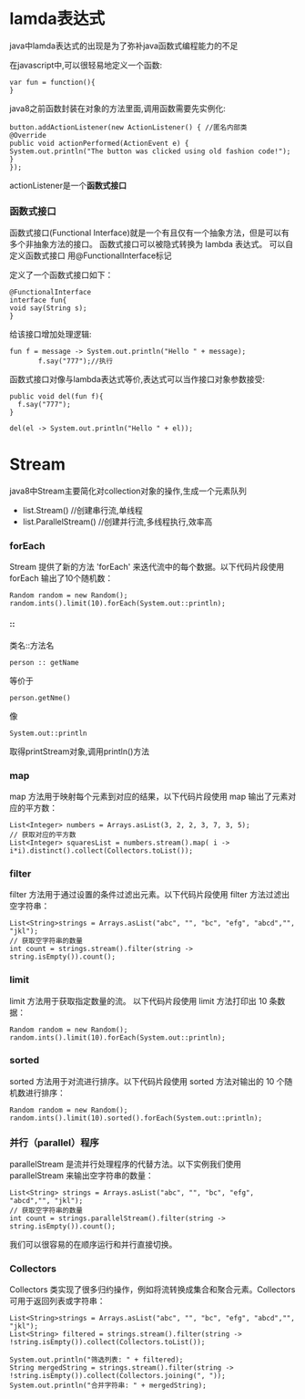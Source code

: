 # lamda表达式
java中lamda表达式的出现是为了弥补java函数式编程能力的不足

在javascript中,可以很轻易地定义一个函数:

    var fun = function(){
    }
  
java8之前函数封装在对象的方法里面,调用函数需要先实例化:

    button.addActionListener(new ActionListener() { //匿名内部类
    @Override
    public void actionPerformed(ActionEvent e) {
    System.out.println("The button was clicked using old fashion code!");
    }
    });
  
 actionListener是一个**函数式接口**
 ### 函数式接口
 函数式接口(Functional Interface)就是一个有且仅有一个抽象方法，但是可以有多个非抽象方法的接口。
 函数式接口可以被隐式转换为 lambda 表达式。
 可以自定义函数式接口 用@FunctionalInterface标记
 
 定义了一个函数式接口如下：
 
    @FunctionalInterface
    interface fun{
    void say(String s);
    }

给该接口增加处理逻辑:
  
    fun f = message -> System.out.println("Hello " + message);
           f.say("777");//执行
           
函数式接口对像与lambda表达式等价,表达式可以当作接口对象参数接受:

    public void del(fun f){
      f.say("777");
    }
    
    del(el -> System.out.println("Hello " + el));
    
# Stream
 java8中Stream主要简化对collection对象的操作,生成一个元素队列
 
 -  list.Stream() //创建串行流,单线程
 -  list.ParallelStream()  //创建并行流,多线程执行,效率高
 
  
### forEach
Stream 提供了新的方法 'forEach' 来迭代流中的每个数据。以下代码片段使用 forEach 输出了10个随机数：

    Random random = new Random();
    random.ints().limit(10).forEach(System.out::println);
    
####  ::
   类名::方法名

    person :: getName
   
  等价于
  
    person.getNme()
  
  像
  
    System.out::println
    
  取得printStream对象,调用println()方法
    
### map
map 方法用于映射每个元素到对应的结果，以下代码片段使用 map 输出了元素对应的平方数：

    List<Integer> numbers = Arrays.asList(3, 2, 2, 3, 7, 3, 5);
    // 获取对应的平方数
    List<Integer> squaresList = numbers.stream().map( i -> i*i).distinct().collect(Collectors.toList());
### filter
filter 方法用于通过设置的条件过滤出元素。以下代码片段使用 filter 方法过滤出空字符串：

    List<String>strings = Arrays.asList("abc", "", "bc", "efg", "abcd","", "jkl");
    // 获取空字符串的数量
    int count = strings.stream().filter(string -> string.isEmpty()).count();
### limit
 limit 方法用于获取指定数量的流。 以下代码片段使用 limit 方法打印出 10 条数据：

    Random random = new Random();
    random.ints().limit(10).forEach(System.out::println);
### sorted
sorted 方法用于对流进行排序。以下代码片段使用 sorted 方法对输出的 10 个随机数进行排序：

    Random random = new Random();
    random.ints().limit(10).sorted().forEach(System.out::println);
### 并行（parallel）程序
parallelStream 是流并行处理程序的代替方法。以下实例我们使用 parallelStream 来输出空字符串的数量：

    List<String> strings = Arrays.asList("abc", "", "bc", "efg", "abcd","", "jkl");
    // 获取空字符串的数量
    int count = strings.parallelStream().filter(string -> string.isEmpty()).count();
我们可以很容易的在顺序运行和并行直接切换。

### Collectors
Collectors 类实现了很多归约操作，例如将流转换成集合和聚合元素。Collectors 可用于返回列表或字符串：

    List<String>strings = Arrays.asList("abc", "", "bc", "efg", "abcd","", "jkl");
    List<String> filtered = strings.stream().filter(string -> !string.isEmpty()).collect(Collectors.toList());
 
    System.out.println("筛选列表: " + filtered);
    String mergedString = strings.stream().filter(string -> !string.isEmpty()).collect(Collectors.joining(", "));
    System.out.println("合并字符串: " + mergedString);
  
  
  
  
  
  
  
  
  
  
  
  
  
  
  
  
  
  
  
  
  
  
  
  
  
  
 
 
